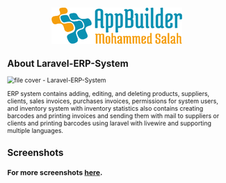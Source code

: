 <p align="center"><img src="logo.svg" width="300" alt="logo"></p>

## About Laravel-ERP-System

![file cover - Laravel-ERP-System](https://user-images.githubusercontent.com/109177230/202863559-2a38dd5b-9b91-4126-9c12-292df893132a.png)

ERP system contains adding, editing, and deleting products, suppliers, clients, sales invoices, purchases invoices, permissions for system users, and inventory system with inventory statistics also contains creating barcodes and printing invoices and sending them with mail to suppliers or clients and printing barcodes using laravel with livewire and supporting multiple languages.

## Screenshots
### For more screenshots [here](screenshots/SCREENSHOTS.md).

